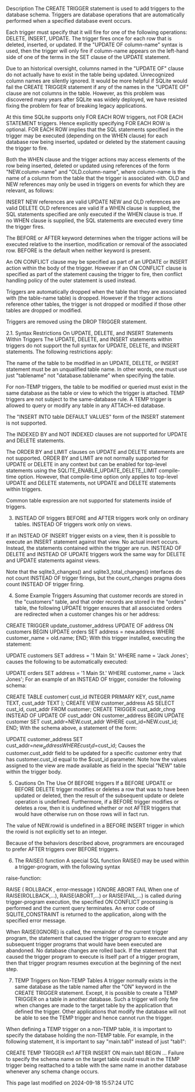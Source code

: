 Description
The CREATE TRIGGER statement is used to add triggers to the database schema. Triggers are database operations that are automatically performed when a specified database event occurs.

Each trigger must specify that it will fire for one of the following operations: DELETE, INSERT, UPDATE. The trigger fires once for each row that is deleted, inserted, or updated. If the "UPDATE OF column-name" syntax is used, then the trigger will only fire if column-name appears on the left-hand side of one of the terms in the SET clause of the UPDATE statement.

Due to an historical oversight, columns named in the "UPDATE OF" clause do not actually have to exist in the table being updated. Unrecognized column names are silently ignored. It would be more helpful if SQLite would fail the CREATE TRIGGER statement if any of the names in the "UPDATE OF" clause are not columns in the table. However, as this problem was discovered many years after SQLite was widely deployed, we have resisted fixing the problem for fear of breaking legacy applications.

At this time SQLite supports only FOR EACH ROW triggers, not FOR EACH STATEMENT triggers. Hence explicitly specifying FOR EACH ROW is optional. FOR EACH ROW implies that the SQL statements specified in the trigger may be executed (depending on the WHEN clause) for each database row being inserted, updated or deleted by the statement causing the trigger to fire.

Both the WHEN clause and the trigger actions may access elements of the row being inserted, deleted or updated using references of the form "NEW.column-name" and "OLD.column-name", where column-name is the name of a column from the table that the trigger is associated with. OLD and NEW references may only be used in triggers on events for which they are relevant, as follows:

INSERT	NEW references are valid
UPDATE	NEW and OLD references are valid
DELETE	OLD references are valid
If a WHEN clause is supplied, the SQL statements specified are only executed if the WHEN clause is true. If no WHEN clause is supplied, the SQL statements are executed every time the trigger fires.

The BEFORE or AFTER keyword determines when the trigger actions will be executed relative to the insertion, modification or removal of the associated row. BEFORE is the default when neither keyword is present.

An ON CONFLICT clause may be specified as part of an UPDATE or INSERT action within the body of the trigger. However if an ON CONFLICT clause is specified as part of the statement causing the trigger to fire, then conflict handling policy of the outer statement is used instead.

Triggers are automatically dropped when the table that they are associated with (the table-name table) is dropped. However if the trigger actions reference other tables, the trigger is not dropped or modified if those other tables are dropped or modified.

Triggers are removed using the DROP TRIGGER statement.

2.1. Syntax Restrictions On UPDATE, DELETE, and INSERT Statements Within Triggers
The UPDATE, DELETE, and INSERT statements within triggers do not support the full syntax for UPDATE, DELETE, and INSERT statements. The following restrictions apply:

The name of the table to be modified in an UPDATE, DELETE, or INSERT statement must be an unqualified table name. In other words, one must use just "tablename" not "database.tablename" when specifying the table.

For non-TEMP triggers, the table to be modified or queried must exist in the same database as the table or view to which the trigger is attached. TEMP triggers are not subject to the same-database rule. A TEMP trigger is allowed to query or modify any table in any ATTACH-ed database.

The "INSERT INTO table DEFAULT VALUES" form of the INSERT statement is not supported.

The INDEXED BY and NOT INDEXED clauses are not supported for UPDATE and DELETE statements.

The ORDER BY and LIMIT clauses on UPDATE and DELETE statements are not supported. ORDER BY and LIMIT are not normally supported for UPDATE or DELETE in any context but can be enabled for top-level statements using the SQLITE_ENABLE_UPDATE_DELETE_LIMIT compile-time option. However, that compile-time option only applies to top-level UPDATE and DELETE statements, not UPDATE and DELETE statements within triggers.

Common table expression are not supported for statements inside of triggers.

3. INSTEAD OF triggers
BEFORE and AFTER triggers work only on ordinary tables. INSTEAD OF triggers work only on views.

If an INSTEAD OF INSERT trigger exists on a view, then it is possible to execute an INSERT statement against that view. No actual insert occurs. Instead, the statements contained within the trigger are run. INSTEAD OF DELETE and INSTEAD OF UPDATE triggers work the same way for DELETE and UPDATE statements against views.

Note that the sqlite3_changes() and sqlite3_total_changes() interfaces do not count INSTEAD OF trigger firings, but the count_changes pragma does count INSTEAD OF trigger firing.

4. Some Example Triggers
Assuming that customer records are stored in the "customers" table, and that order records are stored in the "orders" table, the following UPDATE trigger ensures that all associated orders are redirected when a customer changes his or her address:

CREATE TRIGGER update_customer_address UPDATE OF address ON customers 
  BEGIN
    UPDATE orders SET address = new.address WHERE customer_name = old.name;
  END;
With this trigger installed, executing the statement:

UPDATE customers SET address = '1 Main St.' WHERE name = 'Jack Jones';
causes the following to be automatically executed:

UPDATE orders SET address = '1 Main St.' WHERE customer_name = 'Jack Jones';
For an example of an INSTEAD OF trigger, consider the following schema:

CREATE TABLE customer(
  cust_id INTEGER PRIMARY KEY,
  cust_name TEXT,
  cust_addr TEXT
);
CREATE VIEW customer_address AS
   SELECT cust_id, cust_addr FROM customer;
CREATE TRIGGER cust_addr_chng
INSTEAD OF UPDATE OF cust_addr ON customer_address
BEGIN
  UPDATE customer SET cust_addr=NEW.cust_addr
   WHERE cust_id=NEW.cust_id;
END;
With the schema above, a statement of the form:

UPDATE customer_address SET cust_addr=$new_address WHERE cust_id=$cust_id;
Causes the customer.cust_addr field to be updated for a specific customer entry that has customer.cust_id equal to the $cust_id parameter. Note how the values assigned to the view are made available as field in the special "NEW" table within the trigger body.

5. Cautions On The Use Of BEFORE triggers
If a BEFORE UPDATE or BEFORE DELETE trigger modifies or deletes a row that was to have been updated or deleted, then the result of the subsequent update or delete operation is undefined. Furthermore, if a BEFORE trigger modifies or deletes a row, then it is undefined whether or not AFTER triggers that would have otherwise run on those rows will in fact run.

The value of NEW.rowid is undefined in a BEFORE INSERT trigger in which the rowid is not explicitly set to an integer.

Because of the behaviors described above, programmers are encouraged to prefer AFTER triggers over BEFORE triggers.

6. The RAISE() function
A special SQL function RAISE() may be used within a trigger-program, with the following syntax

raise-function:

RAISE
(
ROLLBACK
,
error-message
)
IGNORE
ABORT
FAIL
When one of RAISE(ROLLBACK,...), RAISE(ABORT,...) or RAISE(FAIL,...) is called during trigger-program execution, the specified ON CONFLICT processing is performed and the current query terminates. An error code of SQLITE_CONSTRAINT is returned to the application, along with the specified error message.

When RAISE(IGNORE) is called, the remainder of the current trigger program, the statement that caused the trigger program to execute and any subsequent trigger programs that would have been executed are abandoned. No database changes are rolled back. If the statement that caused the trigger program to execute is itself part of a trigger program, then that trigger program resumes execution at the beginning of the next step.

7. TEMP Triggers on Non-TEMP Tables
A trigger normally exists in the same database as the table named after the "ON" keyword in the CREATE TRIGGER statement. Except, it is possible to create a TEMP TRIGGER on a table in another database. Such a trigger will only fire when changes are made to the target table by the application that defined the trigger. Other applications that modify the database will not be able to see the TEMP trigger and hence cannot run the trigger.

When defining a TEMP trigger on a non-TEMP table, it is important to specify the database holding the non-TEMP table. For example, in the following statement, it is important to say "main.tab1" instead of just "tab1":

CREATE TEMP TRIGGER ex1 AFTER INSERT ON main.tab1 BEGIN ...
Failure to specify the schema name on the target table could result in the TEMP trigger being reattached to a table with the same name in another database whenever any schema change occurs.

This page last modified on 2024-09-18 15:57:24 UTC